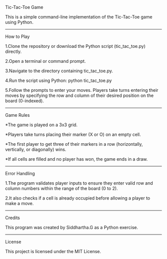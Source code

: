 Tic-Tac-Toe Game

This is a simple command-line implementation of the Tic-Tac-Toe game using Python.
***
How to Play

1.Clone the repository or download the Python script (tic_tac_toe.py) directly.

2.Open a terminal or command prompt.

3.Navigate to the directory containing tic_tac_toe.py.

4.Run the script using Python: python tic_tac_toe.py

5.Follow the prompts to enter your moves. Players take turns entering their moves by specifying the row and column of their desired position on the board (0-indexed).
***
Game Rules

*The game is played on a 3x3 grid.

*Players take turns placing their marker (X or O) on an empty cell.

*The first player to get three of their markers in a row (horizontally, vertically, or diagonally) wins.

*If all cells are filled and no player has won, the game ends in a draw.
***
Error Handling

1.The program validates player inputs to ensure they enter valid row and column numbers within the range of the board (0 to 2).

2.It also checks if a cell is already occupied before allowing a player to make a move.
***
Credits

This program was created by Siddhartha.G as a Python exercise.
***
License

This project is licensed under the MIT License.
